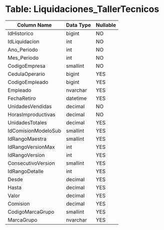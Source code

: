 # Table: Liquidaciones_TallerTecnicos

| Column Name | Data Type | Nullable |
|-------------|-----------|----------|
| IdHistorico | bigint | NO |
| IdLiquidacion | int | NO |
| Ano_Periodo | int | NO |
| Mes_Periodo | int | NO |
| CodigoEmpresa | smallint | NO |
| CedulaOperario | bigint | YES |
| CodigoEmpleado | bigint | YES |
| Empleado | nvarchar | YES |
| FechaRetiro | datetime | YES |
| UnidadesVendidas | decimal | NO |
| HorasImproductivas | decimal | NO |
| UnidadesTotales | decimal | YES |
| IdComisionModeloSub | smallint | YES |
| IdRangoMaestra | smallint | YES |
| IdRangoVersionMax | int | YES |
| IdRangoVersion | int | YES |
| ConsecutivoVersion | smallint | YES |
| IdRangoDetalle | int | YES |
| Desde | decimal | YES |
| Hasta | decimal | YES |
| Valor | decimal | YES |
| Comision | decimal | YES |
| CodigoMarcaGrupo | smallint | YES |
| MarcaGrupo | nvarchar | YES |
